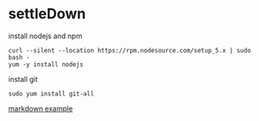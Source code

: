 # settleDown
install nodejs and npm
~~~
curl --silent --location https://rpm.nodesource.com/setup_5.x | sudo bash -
yum -y install nodejs
~~~

install git
~~~
sudo yum install git-all
~~~

[markdown example](http://www.unexpected-vortices.com/sw/rippledoc/quick-markdown-example.html)

